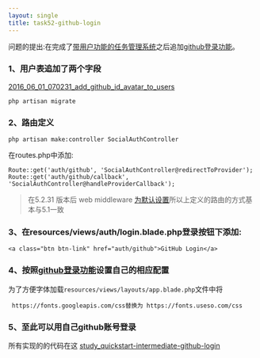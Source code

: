 ```yaml
---
layout: single
title: task52-github-login
---
```


问题的提出:在完成了[带用户功能的任务管理系统](http://laravelacademy.org/post/3297.html#comments)之后追加[github登录功能](http://laravelacademy.org/post/1305.html)。


### 1、用户表追加了两个字段

[2016_06_01_070231_add_github_id_avatar_to_users](https://github.com/jnuc093/study_quickstart-intermediate/blob/master/database/migrations/2016_06_01_070231_add_github_id_avatar_to_users.php)

	php artisan migrate

### 2、路由定义


	php artisan make:controller SocialAuthController

在routes.php中添加:

	Route::get('auth/github', 'SocialAuthController@redirectToProvider');
	Route::get('auth/github/callback', 'SocialAuthController@handleProviderCallback');
	
> 在5.2.31	版本后 web middleware [为默认设置](https://github.com/laravel/laravel/commit/5c30c98db96459b4cc878d085490e4677b0b67ed)所以上定义的路由的方式基本与5.1一致

### 3、在resources/views/auth/login.blade.php登录按钮下添加:

	<a class="btn btn-link" href="auth/github">GitHub Login</a>

### 4、按照[github登录功能](http://laravelacademy.org/post/1305.html)设置自己的相应配置

  为了方便字体加载`resources/views/layouts/app.blade.php`文件中将
  
 	 https://fonts.googleapis.com/css替换为 https://fonts.useso.com/css
  
 

### 5、至此可以用自己github账号登录

所有实现的的代码在这 [study_quickstart-intermediate-github-login](https://github.com/jnuc093/study_quickstart-intermediate/)
